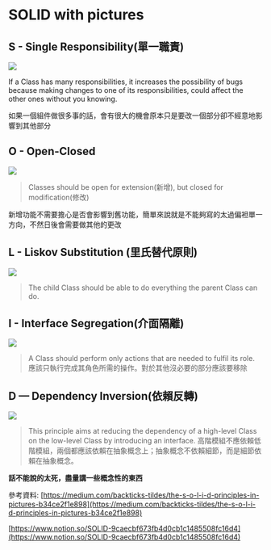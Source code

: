 # SOLID with pictures

## S -  Single Responsibility(單一職責)
![](https://i.imgur.com/lZfgY0W.png)

If a Class has many responsibilities, it increases the possibility of bugs because making changes to one of its responsibilities, could affect the other ones without you knowing.

如果一個組件做很多事的話，會有很大的機會原本只是要改一個部分卻不經意地影響到其他部分

## O - Open-Closed
![](https://i.imgur.com/90vEbKT.png)

> Classes should be open for extension(新增), but closed for modification(修改)

新增功能不需要擔心是否會影響到舊功能，簡單來說就是不能夠寫的太過偏袒單一方向，不然日後會需要做其他的更改

## L - Liskov Substitution (里氏替代原則)
![](https://i.imgur.com/Xnh03vu.png)

> The child Class should be able to do everything the parent Class can do.

## I - Interface Segregation(介面隔離)
![](https://i.imgur.com/161p6x2.png)

> A Class should perform only actions that are needed to fulfil its role.
> 應該只執行完成其角色所需的操作。對於其他沒必要的部分應該要移除

## D — Dependency Inversion(依賴反轉)
![](https://i.imgur.com/TR3BydC.png)


> This principle aims at reducing the dependency of a high-level Class on the low-level Class by introducing an interface.
> 高階模組不應依賴低階模組，兩個都應該依賴在抽象概念上；抽象概念不依賴細節，而是細節依賴在抽象概念。

**話不能說的太死，盡量講一些概念性的東西**

參考資料:
[https://medium.com/backticks-tildes/the-s-o-l-i-d-principles-in-pictures-b34ce2f1e898](https://medium.com/backticks-tildes/the-s-o-l-i-d-principles-in-pictures-b34ce2f1e898)

[https://www.notion.so/SOLID-9caecbf673fb4d0cb1c1485508fc16d4](https://www.notion.so/SOLID-9caecbf673fb4d0cb1c1485508fc16d4)
